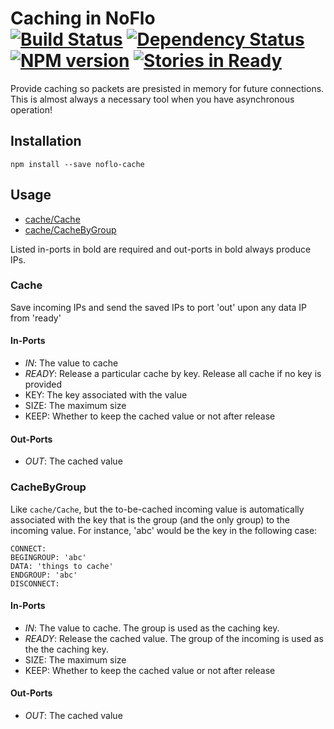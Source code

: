 # Caching in NoFlo <br/>[![Build Status](https://secure.travis-ci.org/kenhkan/noflo-cache.png?branch=master)](http://travis-ci.org/kenhkan/noflo-cache) [![Dependency Status](https://david-dm.org/kenhkan/noflo-cache.png)](https://david-dm.org/kenhkan/noflo-cache) [![NPM version](https://badge.fury.io/js/noflo-cache.png)](http://badge.fury.io/js/noflo-cache) [![Stories in Ready](https://badge.waffle.io/kenhkan/noflo-cache.png)](http://waffle.io/kenhkan/noflo-cache)

Provide caching so packets are presisted in memory for future connections. This is almost always a necessary tool when you have asynchronous operation!


## Installation

`npm install --save noflo-cache`

## Usage

* [cache/Cache](#Cache)
* [cache/CacheByGroup](#CacheByGroup)

Listed in-ports in bold are required and out-ports in bold always produce IPs.


### Cache

Save incoming IPs and send the saved IPs to port 'out' upon any data IP from
'ready'

#### In-Ports

* *IN*: The value to cache
* *READY*: Release a particular cache by key. Release all cache if no key is
  provided
* KEY: The key associated with the value
* SIZE: The maximum size
* KEEP: Whether to keep the cached value or not after release

#### Out-Ports

* *OUT*: The cached value


### CacheByGroup

Like `cache/Cache`, but the to-be-cached incoming value is automatically
associated with the key that is the group (and the only group) to the incoming
value. For instance, 'abc' would be the key in the following case:

    CONNECT:
    BEGINGROUP: 'abc'
    DATA: 'things to cache'
    ENDGROUP: 'abc'
    DISCONNECT:

#### In-Ports

* *IN*: The value to cache. The group is used as the caching key.
* *READY*: Release the cached value. The group of the incoming is used as the
  the caching key.
* SIZE: The maximum size
* KEEP: Whether to keep the cached value or not after release

#### Out-Ports

* *OUT*: The cached value
